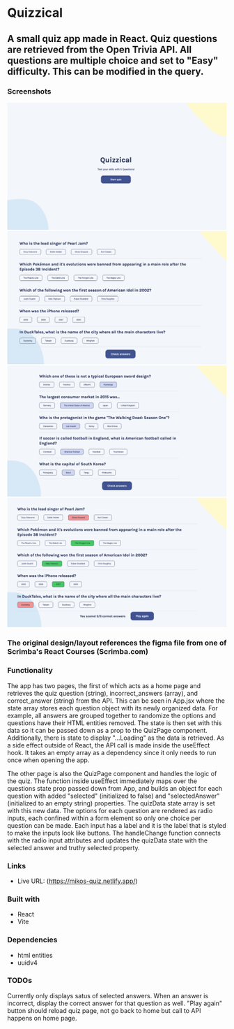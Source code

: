 # Quizzical

## A small quiz app made in React. Quiz questions are retrieved from the Open Trivia API. All questions are multiple choice and set to "Easy" difficulty. This can be modified in the query.

### Screenshots
![](public/quiz-homepage.png)
![](public/quiz-questions.png)
![](public/quiz-questions-selected.png)
![](public/quiz-final-score.png)

### The original design/layout references the figma file from one of Scrimba's React Courses (Scrimba.com)

### Functionality
The app has two pages, the first of which acts as a home page and retrieves the quiz question (string), incorrect_answers (array), and correct_answer (string) from the API. This can be seen in App.jsx where the state array stores each question object with its newly organized data. For example, all answers are grouped together to randomize the options and questions have their HTML entities removed. The state is then set with this data so it can be passed down as a prop to the QuizPage component. Additionally, there is state to display "...Loading" as the data is retrieved. As a side effect outside of React, the API call is made inside the useEffect hook. It takes an empty array as a dependency since it only needs to run once when opening the app.

The other page is also the QuizPage component and handles the logic of the quiz. The function inside useEffect immediately maps over the questions state prop passed down from App, and builds an object for each question with added "selected" (initialized to false) and "selectedAnswer" (initialized to an empty string) properties. The quizData state array is set with this new data. The options for each question are rendered as radio inputs, each confined within a form element so only one choice per question can be made. Each input has a label and it is the label that is styled to make the inputs look like buttons. The handleChange function connects with the radio input attributes and updates the quizData state with the selected answer and truthy selected property.

### Links
- Live URL: (https://mikos-quiz.netlify.app/)

### Built with
- React
- Vite

### Dependencies
- html entities
- uuidv4

### TODOs
Currently only displays satus of selected answers. When an answer is incorrect, display the correct answer for that question as well. "Play again" button should reload quiz page, not go back to home but call to API happens on home page.
